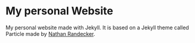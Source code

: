 # My personal Website

My personal website made with Jekyll. It is based on a Jekyll theme called Particle made by [Nathan Randecker](https://github.com/nrandecker/particle).
